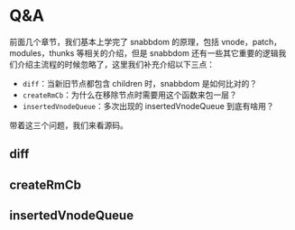 # Q&A

前面几个章节，我们基本上学完了 snabbdom 的原理，包括 vnode，patch，modules，thunks 等相关的介绍，但是 snabbdom 还有一些其它重要的逻辑我们介绍主流程的时候忽略了，这里我们补充介绍以下三点：

- `diff`：当新旧节点都包含 children 时，snabbdom 是如何比对的？
- `createRmCb`：为什么在移除节点时需要用这个函数来包一层？
- `insertedVnodeQueue`：多次出现的 insertedVnodeQueue 到底有啥用？

带着这三个问题，我们来看源码。

## diff

## createRmCb

## insertedVnodeQueue